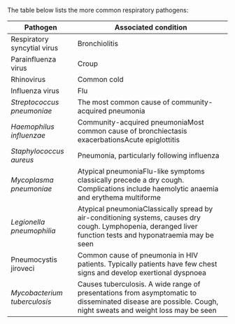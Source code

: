 The table below lists the more common respiratory pathogens:  
  


| **Pathogen** | **Associated condition** |
| --- | --- |
| Respiratory syncytial virus | Bronchiolitis |
| Parainfluenza virus | Croup |
| Rhinovirus | Common cold |
| Influenza virus | Flu |
| *Streptococcus pneumoniae* | The most common cause of community\-acquired pneumonia |
| *Haemophilus influenzae* | Community\-acquired pneumoniaMost common cause of bronchiectasis exacerbationsAcute epiglottitis |
| *Staphylococcus aureus* | Pneumonia, particularly following influenza |
| *Mycoplasma pneumoniae* | Atypical pneumoniaFlu\-like symptoms classically precede a dry cough. Complications include haemolytic anaemia and erythema multiforme |
| *Legionella pneumophilia* | Atypical pneumoniaClassically spread by air\-conditioning systems, causes dry cough. Lymphopenia, deranged liver function tests and hyponatraemia may be seen |
| Pneumocystis jiroveci | Common cause of pneumonia in HIV patients. Typically patients have few chest signs and develop exertional dyspnoea |
| *Mycobacterium tuberculosis* | Causes tuberculosis. A wide range of presentations from asymptomatic to disseminated disease are possible. Cough, night sweats and weight loss may be seen |

